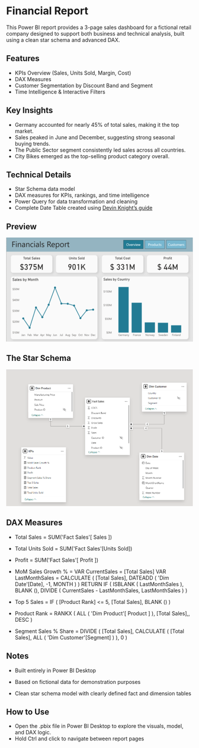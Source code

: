 # Financial Report

This Power BI report provides a 3-page sales dashboard for a fictional retail company designed to support both business and technical analysis, built using a clean star schema and advanced DAX.

## Features
- KPIs Overview (Sales, Units Sold, Margin, Cost)
- DAX Measures
- Customer Segmentation by Discount Band and Segment
- Time Intelligence & Interactive Filters

## Key Insights
- Germany accounted for nearly 45% of total sales, making it the top market.
- Sales peaked in June and December, suggesting strong seasonal buying trends.
- The Public Sector segment consistently led sales across all countries.
- City Bikes emerged as the top-selling product category overall.

## Technical Details
- Star Schema data model
- DAX measures for KPIs, rankings, and time intelligence
- Power Query for data transformation and cleaning
- Complete Date Table created using [Devin Knight’s guide](https://www.sqlchick.com/entries/creating-a-date-dimension-table-in-power-bi)

## Preview
![Overview Page](overview_page.png?raw=true "Overview Page")

## The Star Schema
![star schema](star_schema.png)

## DAX Measures

- Total Sales = 
  SUM('Fact Sales'[ Sales ])

- Total Units Sold =
  SUM('Fact Sales'[Units Sold])

- Profit = 
  SUM('Fact Sales'[ Profit ])

- MoM Sales Growth % =
  VAR CurrentSales = [Total Sales]
  VAR LastMonthSales =
    CALCULATE ( [Total Sales], DATEADD ( 'Dim Date'[Date], -1, MONTH ) )
  RETURN
    IF (
      ISBLANK ( LastMonthSales ),
      BLANK (),
      DIVIDE ( CurrentSales - LastMonthSales, LastMonthSales )
    )

- Top 5 Sales =
  IF ( [Product Rank] <= 5, [Total Sales], BLANK () )

- Product Rank =
  RANKX ( ALL ( 'Dim Product'[ Product ] ), [Total Sales],, DESC )

- Segment Sales % Share =
  DIVIDE (
    [Total Sales],
    CALCULATE ( [Total Sales], ALL ( 'Dim Customer'[Segment] ) ),
    0
  )

## Notes

- Built entirely in Power BI Desktop

- Based on fictional data for demonstration purposes

- Clean star schema model with clearly defined fact and dimension tables

## How to Use
- Open the .pbix file in Power BI Desktop to explore the visuals, model, and DAX logic.
- Hold Ctrl and click to navigate between report pages
